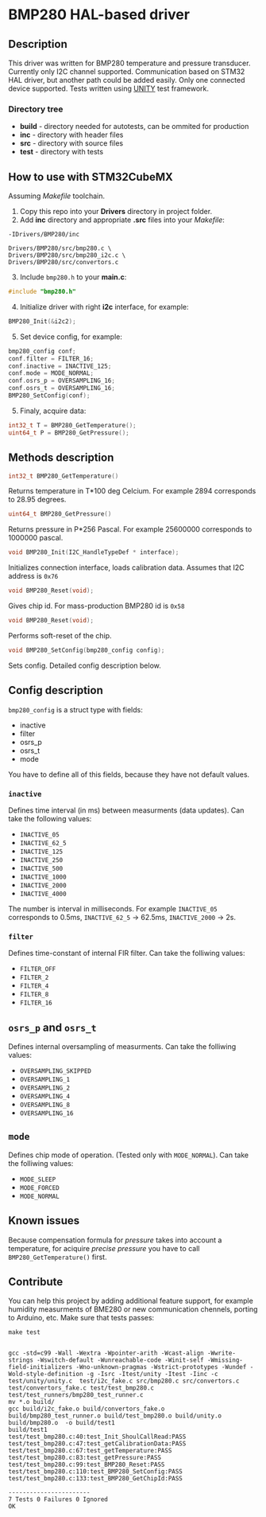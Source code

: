 # BMP280 HAL-based driver
## Description
This driver was written for BMP280 temperature and pressure transducer. Currently only I2C channel supported. Communication based on STM32 HAL driver, but another path could be added easily. Only one connected device supported.
Tests written using [UNITY]([google.com](https://www.throwtheswitch.org/unity)) test framework.
### Directory tree
* **build** - directory needed for autotests, can be ommited for production
* **inc** - directory with header files
* **src** - directory with source files
* **test** - directory with tests
## How to use with STM32CubeMX
Assuming *Makefile* toolchain.
1. Copy this repo into your **Drivers** directory in project folder.
2. Add **inc** directory and appropriate **.src** files into your *Makefile*:
```
-IDrivers/BMP280/inc
```
```
Drivers/BMP280/src/bmp280.c \
Drivers/BMP280/src/bmp280_i2c.c \
Drivers/BMP280/src/convertors.c
```
3. Include `bmp280.h` to your **main.c**:
```C
#include "bmp280.h"
```
4. Initialize driver with right **i2c** interface, for example:
```C
BMP280_Init(&i2c2);
```
5. Set device config, for example:
```C
bmp280_config conf;
conf.filter = FILTER_16;
conf.inactive = INACTIVE_125;
conf.mode = MODE_NORMAL;
conf.osrs_p = OVERSAMPLING_16;
conf.osrs_t = OVERSAMPLING_16;
BMP280_SetConfig(conf);
```
5. Finaly, acquire data:
```C
int32_t T = BMP280_GetTemperature();
uint64_t P = BMP280_GetPressure();
```
## Methods description
```C
int32_t BMP280_GetTemperature()
```
Returns temperature in T*100 deg Celcium. For example 2894 corresponds to 28.95 degrees.
```C
uint64_t BMP280_GetPressure()
```
Returns pressure in P*256 Pascal. For example 25600000 corresponds to 1000000 pascal.
```C
void BMP280_Init(I2C_HandleTypeDef * interface);
```
Initializes connection interface, loads calibration data. Assumes that I2C address is `0x76`
```C
void BMP280_Reset(void);
```
Gives chip id. For mass-production BMP280 id is `0x58`
```C
void BMP280_Reset(void);
```
Performs soft-reset of the chip.
```C
void BMP280_SetConfig(bmp280_config config);
```
Sets config. Detailed config description below.
## Config description
`bmp280_config` is a struct type with fields:
* inactive
* filter
* osrs_p
* osrs_t
* mode

You have to define all of this fields, because they have not default values.
### `inactive`
Defines time interval (in ms) between measurments (data updates). Can take the following values:
* `INACTIVE_05`
* `INACTIVE_62_5`
* `INACTIVE_125`
* `INACTIVE_250`
* `INACTIVE_500`
* `INACTIVE_1000`
* `INACTIVE_2000`
* `INACTIVE_4000`

The number is interval in milliseconds. For example `INACTIVE_05` corresponds to 0.5ms, `INACTIVE_62_5` -> 62.5ms, `INACTIVE_2000` -> 2s.
### `filter`
Defines time-constant of internal FIR filter. Can take the folliwing values:
* `FILTER_OFF`
* `FILTER_2`
* `FILTER_4`
* `FILTER_8`
* `FILTER_16`

## `osrs_p` and `osrs_t`
Defines internal oversampling of measurments. Can take the folliwing values:
* `OVERSAMPLING_SKIPPED`
* `OVERSAMPLING_1`
* `OVERSAMPLING_2`
* `OVERSAMPLING_4`
* `OVERSAMPLING_8`
* `OVERSAMPLING_16`

## `mode`
Defines chip mode of operation. (Tested only with `MODE_NORMAL`). Can take the folliwing values:
* `MODE_SLEEP`
* `MODE_FORCED`
* `MODE_NORMAL`

## Known issues
Because compensation formula for *pressure* takes into account a temperature, for aciquire *precise pressure* you have to call `BMP280_GetTemperature()` first.

## Contribute
You can help this project by adding additional feature support, for example humidity measurments of BME280 or new communication chennels, porting to Arduino, etc. Make sure that tests passes:
```
make test


gcc -std=c99 -Wall -Wextra -Wpointer-arith -Wcast-align -Wwrite-strings -Wswitch-default -Wunreachable-code -Winit-self -Wmissing-field-initializers -Wno-unknown-pragmas -Wstrict-prototypes -Wundef -Wold-style-definition -g -Isrc -Itest/unity -Itest -Iinc -c test/unity/unity.c  test/i2c_fake.c src/bmp280.c src/convertors.c test/convertors_fake.c test/test_bmp280.c test/test_runners/bmp280_test_runner.c
mv *.o build/
gcc build/i2c_fake.o build/convertors_fake.o build/bmp280_test_runner.o build/test_bmp280.o build/unity.o build/bmp280.o  -o build/test1
build/test1
test/test_bmp280.c:40:test_Init_ShoulCallRead:PASS
test/test_bmp280.c:47:test_getCalibrationData:PASS
test/test_bmp280.c:67:test_getTemperature:PASS
test/test_bmp280.c:83:test_getPressure:PASS
test/test_bmp280.c:99:test_BMP280_Reset:PASS
test/test_bmp280.c:110:test_BMP280_SetConfig:PASS
test/test_bmp280.c:133:test_BMP280_GetChipId:PASS

-----------------------
7 Tests 0 Failures 0 Ignored 
OK
```
